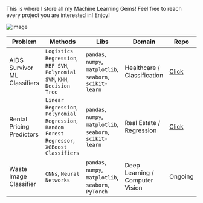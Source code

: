 This is where I store all my Machine Learning Gems! Feel free to reach every project you are interested in!
Enjoy!

![image](https://github.com/user-attachments/assets/af35967a-ac46-43fa-a749-da5d8b114bb8)


| **Problem**                                                             | **Methods**                                                             | **Libs**                                       | **Domain**                | **Repo** |
|-------------------------------------------------------------------------|-------------------------------------------------------------------------|------------------------------------------------|---------------------------|---------|
| AIDS Survivor ML Classifiers                                            | `Logistics Regression`, `RBF SVM`, `Polynomial SVM`, `KNN`, `Decision Tree` | `pandas`, `numpy`, `matplotlib`, `seaborn`, `scikit-learn` | Healthcare / Classification | [Click](https://github.com/maidinh2409/AIDS-ML-Classification)   |
| Rental Pricing Predictors                                                | `Linear Regression`, `Polynomial Regression`, `Random Forest Regressor`, `XGBoost Classifiers`                  | `pandas`, `numpy`, `matplotlib`, `seaborn`, `scikit-learn` | Real Estate / Regression   | [Click](https://github.com/maidinh2409/Rental-Pricing-Predictors)   |
| Waste Image Classifier                                                | `CNNs`, `Neural Networks`                  | `pandas`, `numpy`, `matplotlib`, `seaborn`, `PyTorch` | Deep Learning / Computer Vision   | Ongoing   |
